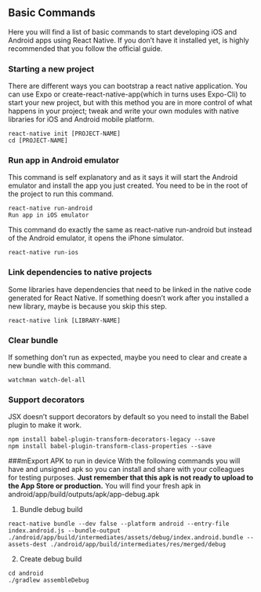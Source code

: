 ## Basic Commands
Here you will find a list of basic commands to start developing iOS and Android apps using React Native. If you don’t have it installed yet, is highly recommended that you follow the official guide.

### Starting a new project
There are different ways you can bootstrap a react native application. You can use Expo or create-react-native-app(which in turns uses Expo-Cli) to start your new project, but with this method you are in more control of what happens in your project; tweak and write your own modules with native libraries for iOS and Android mobile platform.

```
react-native init [PROJECT-NAME]
cd [PROJECT-NAME]
```

### Run app in Android emulator

This command is self explanatory and as it says it will start the Android emulator and install the app you just created. You need to be in the root of the project to run this command.

```
react-native run-android
Run app in iOS emulator
```

This command do exactly the same as react-native run-android but instead of the Android emulator, it opens the iPhone simulator.

```
react-native run-ios
```

### Link dependencies to native projects

Some libraries have dependencies that need to be linked in the native code generated for React Native. If something doesn’t work after you installed a new library, maybe is because you skip this step.

```
react-native link [LIBRARY-NAME]
```

### Clear bundle

If something don’t run as expected, maybe you need to clear and create a new bundle with this command.

```
watchman watch-del-all
```

### Support decorators

JSX doesn’t support decorators by default so you need to install the Babel plugin to make it work.

```
npm install babel-plugin-transform-decorators-legacy --save
npm install babel-plugin-transform-class-properties --save
```

###mExport APK to run in device
With the following commands you will have and unsigned apk so you can install and share with your colleagues for testing purposes. <strong>Just remember that this apk is not ready to upload to the App Store or production.</strong> You will find your fresh apk in android/app/build/outputs/apk/app-debug.apk

1. Bundle debug build

```
react-native bundle --dev false --platform android --entry-file index.android.js --bundle-output ./android/app/build/intermediates/assets/debug/index.android.bundle --assets-dest ./android/app/build/intermediates/res/merged/debug
```

2. Create debug build

```
cd android
./gradlew assembleDebug
```